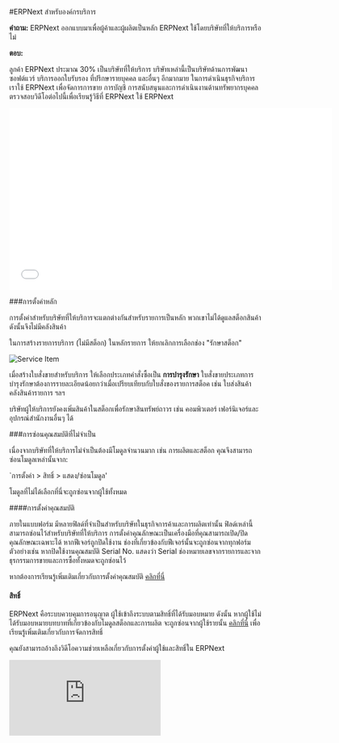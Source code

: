 <!-- add-breadcrumbs -->
#ERPNext สำหรับองค์กรบริการ

**คำถาม:** ERPNext ออกแบบมาเพื่อผู้ค้าและผู้ผลิตเป็นหลัก ERPNext ใช้โดยบริษัทที่ให้บริการหรือไม่

**ตอบ:**

ลูกค้า ERPNext ประมาณ 30% เป็นบริษัทที่ให้บริการ บริษัทเหล่านี้เป็นบริษัทด้านการพัฒนาซอฟต์แวร์ บริการออกใบรับรอง ที่ปรึกษารายบุคคล และอื่นๆ อีกมากมาย ในการดำเนินธุรกิจบริการ เราใช้ ERPNext เพื่อจัดการการขาย การบัญชี การสนับสนุนและการดำเนินงานด้านทรัพยากรบุคคล ตรวจสอบวิดีโอต่อไปนี้เพื่อเรียนรู้วิธีที่ ERPNext ใช้ ERPNext

<iframe width="640" height="360" src="//www.youtube.com/embed/b6r7WxJMfFA" frameborder="0" allowfullscreen=""></iframe>

###การตั้งค่าหลัก

การตั้งค่าสำหรับบริษัทที่ให้บริการจะแตกต่างกันสำหรับรายการเป็นหลัก พวกเขาไม่ได้ดูแลสต็อกสินค้า ดังนั้นจึงไม่มีคลังสินค้า

ในการสร้างรายการบริการ (ไม่มีสต็อก) ในหลักรายการ ให้ยกเลิกการเลือกช่อง "รักษาสต็อก"

<img alt="Service Item" class="screenshot"  src="{{docs_base_url}}/assets/img/articles/services-1.png">

เมื่อสร้างใบสั่งขายสำหรับบริการ ให้เลือกประเภทคำสั่งซื้อเป็น **การบำรุงรักษา** ใบสั่งขายประเภทการบำรุงรักษาต้องการรายละเอียดน้อยกว่าเมื่อเปรียบเทียบกับใบสั่งของรายการสต็อค เช่น ใบส่งสินค้า คลังสินค้ารายการ ฯลฯ

บริษัทผู้ให้บริการยังคงเพิ่มสินค้าในสต็อกเพื่อรักษาสินทรัพย์ถาวร เช่น คอมพิวเตอร์ เฟอร์นิเจอร์และอุปกรณ์สำนักงานอื่นๆ ได้

###การซ่อนคุณสมบัติที่ไม่จำเป็น

เนื่องจากบริษัทที่ให้บริการไม่จำเป็นต้องมีโมดูลจำนวนมาก เช่น การผลิตและสต็อก คุณจึงสามารถซ่อนโมดูลเหล่านั้นจาก:

`การตั้งค่า > สิทธิ์ > แสดง/ซ่อนโมดูล'

โมดูลที่ไม่ได้เลือกที่นี่จะถูกซ่อนจากผู้ใช้ทั้งหมด

####การตั้งค่าคุณสมบัติ

ภายในแบบฟอร์ม มีหลายฟิลด์ที่จำเป็นสำหรับบริษัทในธุรกิจการค้าและการผลิตเท่านั้น ฟิลด์เหล่านี้สามารถซ่อนไว้สำหรับบริษัทที่ให้บริการ การตั้งค่าคุณลักษณะเป็นเครื่องมือที่คุณสามารถเปิด/ปิดคุณลักษณะเฉพาะได้ หากฟีเจอร์ถูกปิดใช้งาน ช่องที่เกี่ยวข้องกับฟีเจอร์นั้นจะถูกซ่อนจากทุกฟอร์ม ตัวอย่างเช่น หากปิดใช้งานคุณสมบัติ Serial No. แสดงว่า Serial ช่องหมายเลขจากรายการและจากธุรกรรมการขายและการซื้อทั้งหมดจะถูกซ่อนไว้

หากต้องการเรียนรู้เพิ่มเติมเกี่ยวกับการตั้งค่าคุณสมบัติ [คลิกที่นี่](/docs/user/manual/th/customize-erpnext/hiding-modules-and-features)

#### สิทธิ์

ERPNext คือระบบควบคุมการอนุญาต ผู้ใช้เข้าถึงระบบตามสิทธิ์ที่ได้รับมอบหมาย ดังนั้น หากผู้ใช้ไม่ได้รับมอบหมายบทบาทที่เกี่ยวข้องกับโมดูลสต็อกและการผลิต จะถูกซ่อนจากผู้ใช้รายนั้น [คลิกที่นี่](/docs/user/manual/th/setting-up/users-and-permissions.html) เพื่อเรียนรู้เพิ่มเติมเกี่ยวกับการจัดการสิทธิ์

คุณยังสามารถอ้างถึงวิดีโอความช่วยเหลือเกี่ยวกับการตั้งค่าผู้ใช้และสิทธิ์ใน ERPNext

<div class="embed-container">
    <iframe src="https://www.youtube.com/embed/8Slw1hsTmUI" frameborder="0" allow="autoplay; encrypted-media" allowfullscreen>
    </iframe>
</div>

<!-- markdown -->